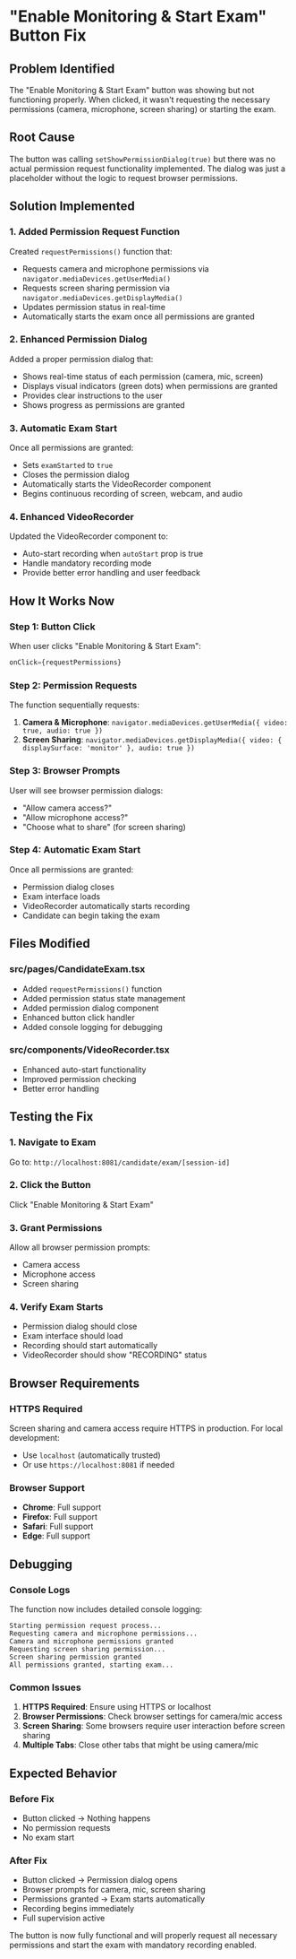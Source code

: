 # "Enable Monitoring & Start Exam" Button Fix

## Problem Identified
The "Enable Monitoring & Start Exam" button was showing but not functioning properly. When clicked, it wasn't requesting the necessary permissions (camera, microphone, screen sharing) or starting the exam.

## Root Cause
The button was calling `setShowPermissionDialog(true)` but there was no actual permission request functionality implemented. The dialog was just a placeholder without the logic to request browser permissions.

## Solution Implemented

### 1. **Added Permission Request Function**
Created `requestPermissions()` function that:
- Requests camera and microphone permissions via `navigator.mediaDevices.getUserMedia()`
- Requests screen sharing permission via `navigator.mediaDevices.getDisplayMedia()`
- Updates permission status in real-time
- Automatically starts the exam once all permissions are granted

### 2. **Enhanced Permission Dialog**
Added a proper permission dialog that:
- Shows real-time status of each permission (camera, mic, screen)
- Displays visual indicators (green dots) when permissions are granted
- Provides clear instructions to the user
- Shows progress as permissions are granted

### 3. **Automatic Exam Start**
Once all permissions are granted:
- Sets `examStarted` to `true`
- Closes the permission dialog
- Automatically starts the VideoRecorder component
- Begins continuous recording of screen, webcam, and audio

### 4. **Enhanced VideoRecorder**
Updated the VideoRecorder component to:
- Auto-start recording when `autoStart` prop is true
- Handle mandatory recording mode
- Provide better error handling and user feedback

## How It Works Now

### **Step 1: Button Click**
When user clicks "Enable Monitoring & Start Exam":
```javascript
onClick={requestPermissions}
```

### **Step 2: Permission Requests**
The function sequentially requests:
1. **Camera & Microphone**: `navigator.mediaDevices.getUserMedia({ video: true, audio: true })`
2. **Screen Sharing**: `navigator.mediaDevices.getDisplayMedia({ video: { displaySurface: 'monitor' }, audio: true })`

### **Step 3: Browser Prompts**
User will see browser permission dialogs:
- "Allow camera access?"
- "Allow microphone access?"
- "Choose what to share" (for screen sharing)

### **Step 4: Automatic Exam Start**
Once all permissions are granted:
- Permission dialog closes
- Exam interface loads
- VideoRecorder automatically starts recording
- Candidate can begin taking the exam

## Files Modified

### **src/pages/CandidateExam.tsx**
- Added `requestPermissions()` function
- Added permission status state management
- Added permission dialog component
- Enhanced button click handler
- Added console logging for debugging

### **src/components/VideoRecorder.tsx**
- Enhanced auto-start functionality
- Improved permission checking
- Better error handling

## Testing the Fix

### **1. Navigate to Exam**
Go to: `http://localhost:8081/candidate/exam/[session-id]`

### **2. Click the Button**
Click "Enable Monitoring & Start Exam"

### **3. Grant Permissions**
Allow all browser permission prompts:
- Camera access
- Microphone access
- Screen sharing

### **4. Verify Exam Starts**
- Permission dialog should close
- Exam interface should load
- Recording should start automatically
- VideoRecorder should show "RECORDING" status

## Browser Requirements

### **HTTPS Required**
Screen sharing and camera access require HTTPS in production. For local development:
- Use `localhost` (automatically trusted)
- Or use `https://localhost:8081` if needed

### **Browser Support**
- **Chrome**: Full support
- **Firefox**: Full support
- **Safari**: Full support
- **Edge**: Full support

## Debugging

### **Console Logs**
The function now includes detailed console logging:
```
Starting permission request process...
Requesting camera and microphone permissions...
Camera and microphone permissions granted
Requesting screen sharing permission...
Screen sharing permission granted
All permissions granted, starting exam...
```

### **Common Issues**
1. **HTTPS Required**: Ensure using HTTPS or localhost
2. **Browser Permissions**: Check browser settings for camera/mic access
3. **Screen Sharing**: Some browsers require user interaction before screen sharing
4. **Multiple Tabs**: Close other tabs that might be using camera/mic

## Expected Behavior

### **Before Fix**
- Button clicked → Nothing happens
- No permission requests
- No exam start

### **After Fix**
- Button clicked → Permission dialog opens
- Browser prompts for camera, mic, screen sharing
- Permissions granted → Exam starts automatically
- Recording begins immediately
- Full supervision active

The button is now fully functional and will properly request all necessary permissions and start the exam with mandatory recording enabled.
